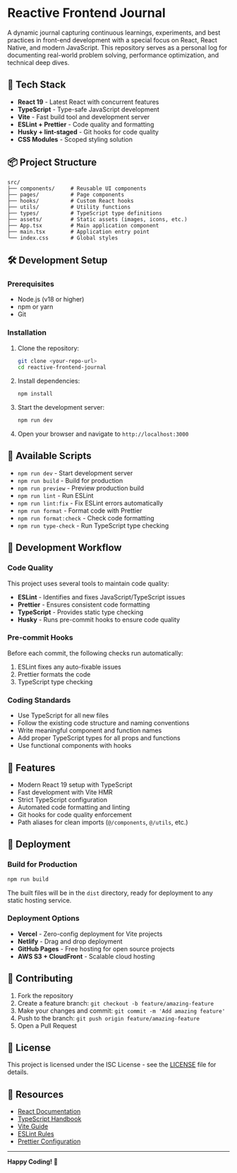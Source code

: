 # Reactive Frontend Journal

A dynamic journal capturing continuous learnings, experiments, and best practices in front-end development with a special focus on React, React Native, and modern JavaScript. This repository serves as a personal log for documenting real-world problem solving, performance optimization, and technical deep dives.

## 🚀 Tech Stack

- **React 19** - Latest React with concurrent features
- **TypeScript** - Type-safe JavaScript development
- **Vite** - Fast build tool and development server
- **ESLint + Prettier** - Code quality and formatting
- **Husky + lint-staged** - Git hooks for code quality
- **CSS Modules** - Scoped styling solution

## 📦 Project Structure

```
src/
├── components/     # Reusable UI components
├── pages/          # Page components
├── hooks/          # Custom React hooks
├── utils/          # Utility functions
├── types/          # TypeScript type definitions
├── assets/         # Static assets (images, icons, etc.)
├── App.tsx         # Main application component
├── main.tsx        # Application entry point
└── index.css       # Global styles
```

## 🛠️ Development Setup

### Prerequisites

- Node.js (v18 or higher)
- npm or yarn
- Git

### Installation

1. Clone the repository:

   ```bash
   git clone <your-repo-url>
   cd reactive-frontend-journal
   ```

2. Install dependencies:

   ```bash
   npm install
   ```

3. Start the development server:

   ```bash
   npm run dev
   ```

4. Open your browser and navigate to `http://localhost:3000`

## 📜 Available Scripts

- `npm run dev` - Start development server
- `npm run build` - Build for production
- `npm run preview` - Preview production build
- `npm run lint` - Run ESLint
- `npm run lint:fix` - Fix ESLint errors automatically
- `npm run format` - Format code with Prettier
- `npm run format:check` - Check code formatting
- `npm run type-check` - Run TypeScript type checking

## 🔧 Development Workflow

### Code Quality

This project uses several tools to maintain code quality:

- **ESLint** - Identifies and fixes JavaScript/TypeScript issues
- **Prettier** - Ensures consistent code formatting
- **TypeScript** - Provides static type checking
- **Husky** - Runs pre-commit hooks to ensure code quality

### Pre-commit Hooks

Before each commit, the following checks run automatically:

1. ESLint fixes any auto-fixable issues
2. Prettier formats the code
3. TypeScript type checking

### Coding Standards

- Use TypeScript for all new files
- Follow the existing code structure and naming conventions
- Write meaningful component and function names
- Add proper TypeScript types for all props and functions
- Use functional components with hooks

## 🎯 Features

- Modern React 19 setup with TypeScript
- Fast development with Vite HMR
- Strict TypeScript configuration
- Automated code formatting and linting
- Git hooks for code quality enforcement
- Path aliases for clean imports (`@/components`, `@/utils`, etc.)

## 🚀 Deployment

### Build for Production

```bash
npm run build
```

The built files will be in the `dist` directory, ready for deployment to any static hosting service.

### Deployment Options

- **Vercel** - Zero-config deployment for Vite projects
- **Netlify** - Drag and drop deployment
- **GitHub Pages** - Free hosting for open source projects
- **AWS S3 + CloudFront** - Scalable cloud hosting

## 🤝 Contributing

1. Fork the repository
2. Create a feature branch: `git checkout -b feature/amazing-feature`
3. Make your changes and commit: `git commit -m 'Add amazing feature'`
4. Push to the branch: `git push origin feature/amazing-feature`
5. Open a Pull Request

## 📝 License

This project is licensed under the ISC License - see the [LICENSE](LICENSE) file for details.

## 🔗 Resources

- [React Documentation](https://react.dev/)
- [TypeScript Handbook](https://www.typescriptlang.org/docs/)
- [Vite Guide](https://vitejs.dev/guide/)
- [ESLint Rules](https://eslint.org/docs/rules/)
- [Prettier Configuration](https://prettier.io/docs/en/configuration.html)

---

**Happy Coding! 🎉**
